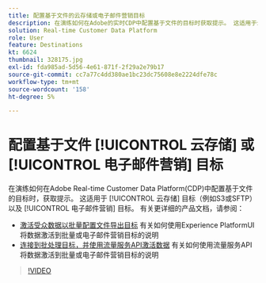 ```yaml
---
title: 配置基于文件的云存储或电子邮件营销目标
description: 在演练如何在Adobe的实时CDP中配置基于文件的目标时获取提示。 这适用于云存储目标（例如S3或SFTP）以及电子邮件营销目标。
solution: Real-time Customer Data Platform
role: User
feature: Destinations
kt: 6624
thumbnail: 328175.jpg
exl-id: fda985ad-5d56-4e61-871f-2f29a2e79b17
source-git-commit: cc7a77c4dd380ae1bc23dc75608e8e2224dfe78c
workflow-type: tm+mt
source-wordcount: '158'
ht-degree: 5%

---
```


# 配置基于文件 [!UICONTROL 云存储] 或 [!UICONTROL 电子邮件营销] 目标

在演练如何在Adobe Real-time Customer Data Platform(CDP)中配置基于文件的目标时，获取提示。 这适用于 [!UICONTROL 云存储] 目标（例如S3或SFTP）以及 [!UICONTROL 电子邮件营销] 目标。 有关更详细的产品文档，请参阅：

* [激活受众数据以批量配置文件导出目标](https://experienceleague.adobe.com/docs/experience-platform/destinations/ui/activate/activate-batch-profile-destinations.html) 有关如何使用Experience PlatformUI将数据激活到批量或电子邮件营销目标的说明
* [连接到批处理目标，并使用流量服务API激活数据](https://experienceleague.adobe.com/docs/experience-platform/destinations/api/connect-activate-batch-destinations.html) 有关如何使用流量服务API将数据激活到批量或电子邮件营销目标的说明

>[!VIDEO](https://video.tv.adobe.com/v/328175/?quality=12&learn=on)
